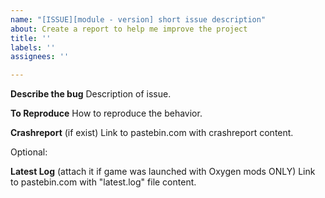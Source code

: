 ```yaml
---
name: "[ISSUE][module - version] short issue description"
about: Create a report to help me improve the project
title: ''
labels: ''
assignees: ''

---
```


**Describe the bug**
Description of issue.

**To Reproduce**
How to reproduce the behavior.

**Crashreport** (if exist)
Link to pastebin.com with crashreport content.

Optional:

**Latest Log** (attach it if game was launched with Oxygen mods ONLY)
Link to pastebin.com with "latest.log" file content.
